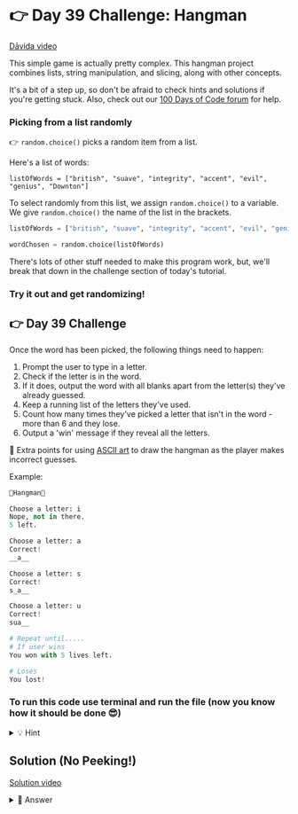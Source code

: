 # 👉 Day 39 Challenge: Hangman

<a href="https://www.youtube.com/watch?v=g2Go3XS3VZg" target="_blank">Dāvida video</a>


This simple game is actually pretty complex. This hangman project combines lists, string manipulation, and slicing, along with other concepts.

It's a bit of a step up, so don't be afraid to check hints and solutions if you're getting stuck. Also, check out our <a href="https://replit.com/community-hub" target="_blank">100 Days of Code forum</a>  for help.

### Picking from a list randomly

👉 `random.choice()` picks a random item from a list.

Here's a list of words:

`listOfWords = ["british", "suave", "integrity", "accent", "evil", "genius", "Downton"]`

To select randomly from this list, we assign `random.choice()` to a variable. We give `random.choice()` the name of the list in the brackets.

```python
listOfWords = ["british", "suave", "integrity", "accent", "evil", "genius", "Downton"]

wordChosen = random.choice(listOfWords)
```

There's lots of other stuff needed to make this program work, but, we'll break that down in the challenge section of today's tutorial.

### Try it out and get randomizing!

## 👉 Day 39 Challenge

Once the word has been picked, the following things need to happen:

1. Prompt the user to type in a letter.
2. Check if the letter is in the word.
3. If it does, output the word with all blanks apart from the letter(s) they've already guessed.
4. Keep a running list of the letters they've used.
5. Count how many times they've picked a letter that isn't in the word - more than 6 and they lose.
6. Output a 'win' message if they reveal all the letters.

🥳 Extra points for using <a href="https://gist.github.com/chrishorton/8510732aa9a80a03c829b09f12e20d9c" target="_blank">ASCII art</a>  to draw the hangman as the player makes incorrect guesses.

Example:

```python
🌟Hangman🌟

Choose a letter: i
Nope, not in there.
5 left.

Choose a letter: a
Correct!
__a__

Choose a letter: s
Correct!
s_a__

Choose a letter: u
Correct!
sua__

# Repeat until.....
# If user wins
You won with 5 lives left.

# Loses
You lost!
```

### To run this code use terminal and run the file (now you know how it should be done 😎)


<details>
<summary>💡 Hint</summary>

- Check if a letter is in the string: `if inputLetter in string`.
- Try using underscores to show blanks to let the user know how many more letters there are to guess.
- Keep track of letters used. Try adding each letter chosen to a new list, then checking this list for each subsequent choice.
- Check out our <a href="https://replit.com/community-hub" target="_blank">100 Days of Code forum</a> for help.

</details>


## Solution (No Peeking!)

<a href="https://www.youtube.com/watch?v=UH3vIwOPXA0" target="_blank">Solution video</a>

<details>
<summary>👀 Answer</summary>

```python
import random, os, time

listOfWords = ["apple", "orange", "grapes", "pear"]
letterPicked = []
lives = 6

word = random.choice(listOfWords)

while True:
  time.sleep(1)
  os.system("clear")
  letter = input("Choose a letter: ").lower()
  
  if letter in letterPicked:
    print("You've tried that before")
    continue
    
  letterPicked.append(letter)
  
  if letter in word:
    print("You found a letter")
  else:
    print("Nope, not in there")
    lives -= 1
  
  allLetters = True
  print()
  for i in word:
    if i in letterPicked:
      print(i, end="")
    else:
      print("_", end="")
      allLetters = False
  print()

  if allLetters:
    print(f"You won with {lives} left!")
    break

  if lives<=0:
    print(f"You ran out of lives! The answer was {word}")
    break
  else:
    print(f"Only {lives} left")
```

</details>